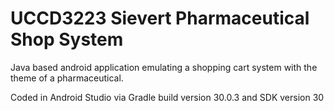 # UCCD3223 Sievert Pharmaceutical Shop System
Java based android application emulating a shopping cart system with the theme of a pharmaceutical.

Coded in Android Studio via Gradle build version 30.0.3 and SDK version 30
